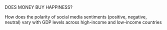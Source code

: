 DOES MONEY BUY HAPPINESS?

How does the polarity of social media sentiments (positive, negative, neutral) vary with GDP levels across high-income and low-income countries

